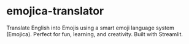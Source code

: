 # emojica-translator
Translate English into Emojis using a smart emoji language system (Emojica). Perfect for fun, learning, and creativity. Built with Streamlit.
